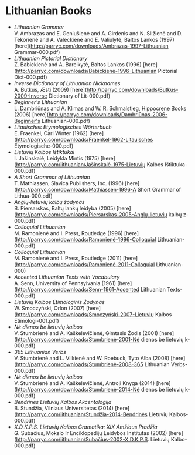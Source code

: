# Lithuanian Books

* _Lithuanian Grammar_<br/>V. Ambrazas and E. Geniušienė and A. Girdenis and N. Sližienė and D. Tekorienė and A. Valeckienė and E. Valiulytė, Baltos Lankos (1997) [here](http://parryc.com/downloads/Ambrazas-1997-Lithuanian Grammar-000.pdf)
* _Lithuanian Pictorial Dictionary_<br/>Z. Babickienė and A. Bareikytė, Baltos Lankos (1996) [here](http://parryc.com/downloads/Babickienė-1996-Lithuanian Pictorial Dict-000.pdf)
* _Inverse Dictionary of Lithuanian Nicknames_<br/>A. Butkus, Æsti (2009) [here](http://parryc.com/downloads/Butkus-2009-Inverse Dictionary of Lit-000.pdf)
* _Beginner's Lithuanian_<br/>L. Dambriūnas and A. Klimas and W. R. Schmalstieg, Hippocrene Books (2006) [here](http://parryc.com/downloads/Dambriūnas-2006-Beginner's Lithuanian-000.pdf)
* _Litauisches Etymologisches Wörterbuch_<br/>E. Fraenkel, Carl Winter (1962) [here](http://parryc.com/downloads/Fraenkel-1962-Litauisches Etymologische-000.pdf)
* _Lietuvių Kalbos Ištiktukai_<br/>I. Jašinskaiė, Leidykla Mintis (1975) [here](http://parryc.com/lithuanian/Jašinskaiė-1975-Lietuvių Kalbos Ištiktuka-000.pdf)
* _A Short Grammar of Lithuanian_<br/>T. Mathiassen, Slavica Publishers, Inc. (1996) [here](http://parryc.com/downloads/Mathiassen-1996-A Short Grammar of Lithua-000.pdf)
* _Anglų-lietuvių kalbų žodynas_<br/>B. Piersarskas, Baltų lankų leidyba (2005) [here](http://parryc.com/downloads/Piersarskas-2005-Anglų-lietuvių kalbų z-000.pdf)
* _Colloquial Lithuanian_<br/>M. Ramonienė and I. Press, Routledge (1996) [here](http://parryc.com/downloads/Ramonienė-1996-Colloquial Lithuanian-000.pdf)
* _Colloquial Lithuanian_<br/>M. Ramonienė and I. Press, Routledge (2011) [here](http://parryc.com/downloads/Ramonienė-2011-Colloquial Lithuanian-000)
* _Accented Lithuanian Texts with Vocabulary_<br/>A. Senn, University of Pennsylvania (1961) [here](http://parryc.com/downloads/Senn-1961-Accented Lithuanian Texts-000.pdf)
* _Lietuvių Kalbos Etimologinis Žodynas_<br/>W. Smoczyński, Orlon (2007) [here](http://parryc.com/downloads/Smoczyński-2007-Lietuvių Kalbos Etimologi-001.pdf)
* _Nė dienos be lietuvių kalbos_<br/>V. Stumbrienė and A. Kaškelevičienė, Gimtasis Žodis (2001) [here](http://parryc.com/downloads/Stumbrienė-2001-Nė dienos be lietuvių k-000.pdf)
* _365 Lithuanian Verbs_<br/>V. Stumbrienė and L. Vilkienė and W. Roebuck, Tyto Alba (2008) [here](http://parryc.com/downloads/Stumbrienė-2008-365 Lithuanian Verbs-000.pdf)
* _Nė dienos be lietuvių kalbos_<br/>V. Stumbrienė and A. Kaškelevičienė, Antroji Knyga (2014) [here](http://parryc.com/downloads/Stumbrienė-2014-Nė dienos be lietuvių k-000.pdf)
* _Bendrinės Lietuvių Kalbos Akcentologija_<br/>B. Stundžia, Vilniaus Universitetas (2014) [here](http://parryc.com/lithuanian/Stundžia-2014-Bendrinės Lietuvių Kalbos-000.pdf)
* _X.D.K.P.S. Lietuvių Kalbos Gramatika: XIX Amžiaus Pradžia_<br/>G. Subačius, Mokslo Ir Enciklopedijų Leidybos Institutas (2002) [here](http://parryc.com/lithuanian/Subačius-2002-X.D.K.P.S. Lietuvių Kalbo-000.pdf)